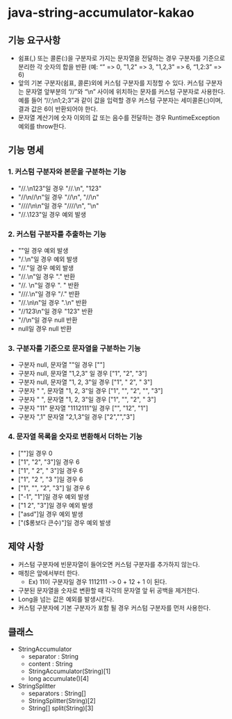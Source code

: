 # java-string-accumulator-kakao

## 기능 요구사항

- 쉼표(,) 또는 콜론(:)을 구분자로 가지는 문자열을 전달하는 경우 구분자를 기준으로 분리한 각 숫자의 합을 반환 (예: “” => 0, "1,2" => 3, "1,2,3" => 6, “1,2:3” => 6)
- 앞의 기본 구분자(쉼표, 콜론)외에 커스텀 구분자를 지정할 수 있다. 커스텀 구분자는 문자열 앞부분의 “//”와 “\n” 사이에 위치하는 문자를 커스텀 구분자로 사용한다. 예를 들어 “//;\n1;2;3”과 같이
  값을 입력할 경우 커스텀 구분자는 세미콜론(;)이며, 결과 값은 6이 반환되어야 한다.
- 문자열 계산기에 숫자 이외의 값 또는 음수를 전달하는 경우 RuntimeException 예외를 throw한다.

## 기능 명세

### 1. 커스텀 구분자와 본문을 구분하는 기능

- "//.\n123"일 경우 "//.\n", "123"
- "//\n//\n"일 경우 "//\n", "//\n"
- "////\n\n"일 경우 "////\n", "\n"
- "//.\123"일 경우 예외 발생

### 2. 커스텀 구분자를 추출하는 기능

- ""일 경우 예외 발생
- "/.\n"일 경우 예외 발생
- "//.\"일 경우 예외 발생
- "//.\n"일 경우 "." 반환
- "//. \n"일 경우 ". " 반환
- "///.\n"일 경우 "/." 반환
- "//.\n\n"일 경우 ".\n" 반환
- "//123\n"일 경우 "123" 반환
- "//\n"일 경우 null 반환
- null일 경우 null 반환

### 3. 구분자를 기준으로 문자열을 구분하는 기능

- 구분자 null, 문자열 ""일 경우 [""]
- 구분자 null, 문자열 "1,2,3" 일 경우 ["1", "2", "3"]
- 구분자 null, 문자열 "1, 2, 3"일 경우 ["1", " 2", " 3"]
- 구분자 " ", 문자열 "1, 2, 3"일 경우 ["1", "", "2", "", "3"]
- 구분자 "  ", 문자열 "1, 2, 3"일 경우 ["1", "", "2", " 3"]
- 구분자 "11" 문자열 "1112111"일 경우 ["", "12", "1"]
- 구분자 ",1" 문자열 "2,1,3"일 경우 ["2","","3"]

### 4. 문자열 목록을 숫자로 변환해서 더하는 기능

- [""]일 경우 0
- ["1", "2", "3"]일 경우 6
- ["1", " 2", " 3"]일 경우 6
- ["1", "2 ", "3 "]일 경우 6
- ["1", "", "2", "3"] 일 경우 6
- ["-1", "1"]일 경우 예외 발생
- ["1 2", "3"]일 경우 예외 발생
- ["asd"]일 경우 예외 발생
- ["($롱보다 큰수)"]일 경우 예외 발생

## 제약 사항

- 커스텀 구분자에 빈문자열이 들어오면 커스텀 구분자를 추가하지 않는다.
- 매칭은 앞에서부터 한다.
    - Ex) 11이 구분자일 경우 1112111 -> 0 + 12 + 1 이 된다.
- 구분된 문자열을 숫자로 변환할 때 각각의 문자열 앞 뒤 공백을 제거한다.
- Long을 넘는 값은 예외를 발생시킨다.
- 커스텀 구분자에 기본 구분자가 포함 될 경우 커스텀 구분자를 먼저 사용한다.

## 클래스

- StringAccumulator
    - separator : String
    - content : String
    - StringAccumulator(String)[1]
    - long accumulate()[4]
- StringSplitter
    - separators : String[]
    - StringSplitter(String)[2]
    - String[] split(String)[3]